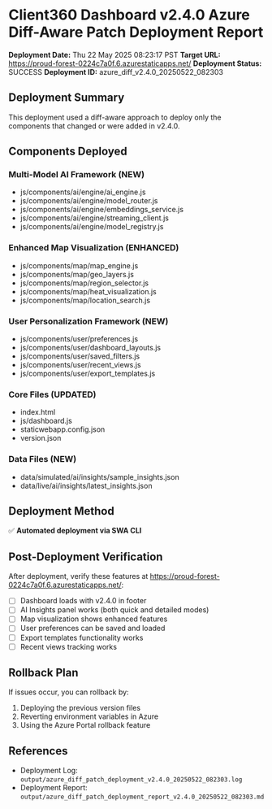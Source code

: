 # Client360 Dashboard v2.4.0 Azure Diff-Aware Patch Deployment Report

**Deployment Date:** Thu 22 May 2025 08:23:17 PST
**Target URL:** https://proud-forest-0224c7a0f.6.azurestaticapps.net/
**Deployment Status:** SUCCESS
**Deployment ID:** azure_diff_v2.4.0_20250522_082303

## Deployment Summary

This deployment used a diff-aware approach to deploy only the components that changed or were added in v2.4.0.

## Components Deployed

### Multi-Model AI Framework (NEW)
- js/components/ai/engine/ai_engine.js
- js/components/ai/engine/model_router.js
- js/components/ai/engine/embeddings_service.js
- js/components/ai/engine/streaming_client.js
- js/components/ai/engine/model_registry.js

### Enhanced Map Visualization (ENHANCED)
- js/components/map/map_engine.js
- js/components/map/geo_layers.js
- js/components/map/region_selector.js
- js/components/map/heat_visualization.js
- js/components/map/location_search.js

### User Personalization Framework (NEW)
- js/components/user/preferences.js
- js/components/user/dashboard_layouts.js
- js/components/user/saved_filters.js
- js/components/user/recent_views.js
- js/components/user/export_templates.js

### Core Files (UPDATED)
- index.html
- js/dashboard.js
- staticwebapp.config.json
- version.json

### Data Files (NEW)
- data/simulated/ai/insights/sample_insights.json
- data/live/ai/insights/latest_insights.json

## Deployment Method

✅ **Automated deployment via SWA CLI**

## Post-Deployment Verification

After deployment, verify these features at https://proud-forest-0224c7a0f.6.azurestaticapps.net/:

- [ ] Dashboard loads with v2.4.0 in footer
- [ ] AI Insights panel works (both quick and detailed modes)
- [ ] Map visualization shows enhanced features
- [ ] User preferences can be saved and loaded
- [ ] Export templates functionality works
- [ ] Recent views tracking works

## Rollback Plan

If issues occur, you can rollback by:
1. Deploying the previous version files
2. Reverting environment variables in Azure
3. Using the Azure Portal rollback feature

## References

- Deployment Log: `output/azure_diff_patch_deployment_v2.4.0_20250522_082303.log`
- Deployment Report: `output/azure_diff_patch_deployment_report_v2.4.0_20250522_082303.md`

